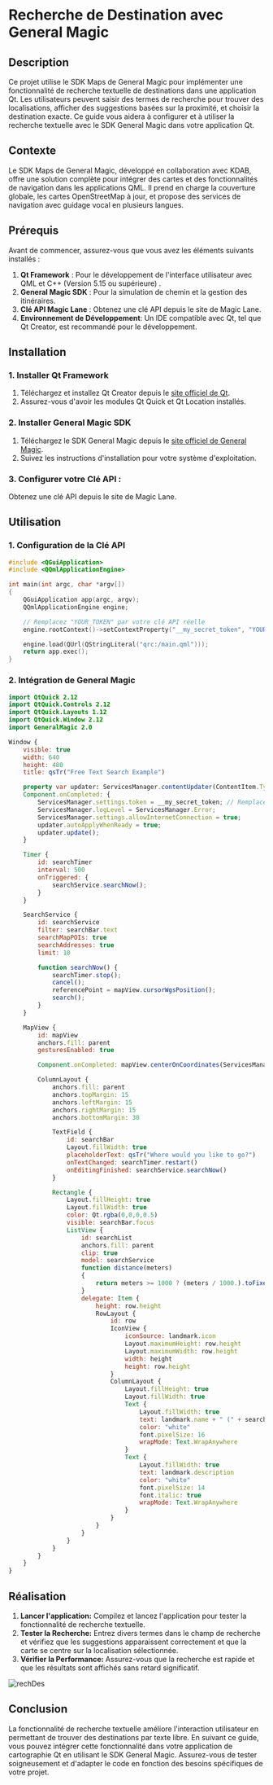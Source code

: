 # Recherche de Destination avec General Magic
## Description

Ce projet utilise le SDK Maps de General Magic pour implémenter une fonctionnalité de recherche textuelle de destinations dans une application Qt. Les utilisateurs peuvent saisir des termes de recherche pour trouver des localisations, afficher des suggestions basées sur la proximité, et choisir la destination exacte. Ce guide vous aidera à configurer et à utiliser la recherche textuelle avec le SDK General Magic dans votre application Qt.

## Contexte

Le SDK Maps de General Magic, développé en collaboration avec KDAB, offre une solution complète pour intégrer des cartes et des fonctionnalités de navigation dans les applications QML. Il prend en charge la couverture globale, les cartes OpenStreetMap à jour, et propose des services de navigation avec guidage vocal en plusieurs langues.

## Prérequis

Avant de commencer, assurez-vous que vous avez les éléments suivants installés :

1. **Qt Framework** : Pour le développement de l'interface utilisateur avec QML et C++ (Version 5.15 ou supérieure) . 
2. **General Magic SDK** : Pour la simulation de chemin et la gestion des itinéraires.
3. **Clé API Magic Lane** : Obtenez une clé API depuis le site de Magic Lane.
4. **Environnement de Développement**: Un IDE compatible avec Qt, tel que Qt Creator, est recommandé pour le développement.
## Installation

### 1. Installer Qt Framework

1. Téléchargez et installez Qt Creator depuis le [site officiel de Qt](https://www.qt.io/download).
2. Assurez-vous d'avoir les modules Qt Quick et Qt Location installés.

### 2. Installer General Magic SDK

1. Téléchargez le SDK General Magic depuis le [site officiel de General Magic](https://www.general-magic.com/download).
2. Suivez les instructions d'installation pour votre système d'exploitation.

### 3. Configurer votre Clé API :

Obtenez une clé API depuis le site de Magic Lane.

## Utilisation


### 1. Configuration de la Clé API

```cpp
#include <QGuiApplication>
#include <QQmlApplicationEngine>

int main(int argc, char *argv[])
{
    QGuiApplication app(argc, argv);
    QQmlApplicationEngine engine;

    // Remplacez "YOUR_TOKEN" par votre clé API réelle
    engine.rootContext()->setContextProperty("__my_secret_token", "YOUR_TOKEN");

    engine.load(QUrl(QStringLiteral("qrc:/main.qml")));
    return app.exec();
}
```
### 2. Intégration de General Magic

```qml
import QtQuick 2.12
import QtQuick.Controls 2.12
import QtQuick.Layouts 1.12
import QtQuick.Window 2.12
import GeneralMagic 2.0

Window {
    visible: true
    width: 640
    height: 480
    title: qsTr("Free Text Search Example")

    property var updater: ServicesManager.contentUpdater(ContentItem.Type.RoadMap)
    Component.onCompleted: {
        ServicesManager.settings.token = __my_secret_token; // Remplacez par votre clé API
        ServicesManager.logLevel = ServicesManager.Error;
        ServicesManager.settings.allowInternetConnection = true;
        updater.autoApplyWhenReady = true;
        updater.update();
    }

    Timer {
        id: searchTimer
        interval: 500
        onTriggered: {
            searchService.searchNow();
        }
    }

    SearchService {
        id: searchService
        filter: searchBar.text
        searchMapPOIs: true
        searchAddresses: true
        limit: 10

        function searchNow() {
            searchTimer.stop();
            cancel();
            referencePoint = mapView.cursorWgsPosition();
            search();
        }
    }

    MapView {
        id: mapView
        anchors.fill: parent
        gesturesEnabled: true

        Component.onCompleted: mapView.centerOnCoordinates(ServicesManager.createCoordinates(45.465361, 9.184940), 67);

        ColumnLayout {
            anchors.fill: parent
            anchors.topMargin: 15
            anchors.leftMargin: 15
            anchors.rightMargin: 15
            anchors.bottomMargin: 30

            TextField {
                id: searchBar
                Layout.fillWidth: true
                placeholderText: qsTr("Where would you like to go?")
                onTextChanged: searchTimer.restart()
                onEditingFinished: searchService.searchNow()
            }

            Rectangle {
                Layout.fillHeight: true
                Layout.fillWidth: true
                color: Qt.rgba(0,0,0,0.5)
                visible: searchBar.focus
                ListView {
                    id: searchList
                    anchors.fill: parent
                    clip: true
                    model: searchService
                    function distance(meters)
                    {
                        return meters >= 1000 ? (meters / 1000.).toFixed(3) + " Km" :  meters.toFixed(0) + " m";
                    }
                    delegate: Item {
                        height: row.height
                        RowLayout {
                            id: row
                            IconView {
                                iconSource: landmark.icon
                                Layout.maximumHeight: row.height
                                Layout.maximumWidth: row.height
                                width: height
                                height: row.height
                            }
                            ColumnLayout {
                                Layout.fillHeight: true
                                Layout.fillWidth: true
                                Text {
                                    Layout.fillWidth: true
                                    text: landmark.name + " (" + searchList.distance(landmark.coordinates.distance(searchService.referencePoint)) + ")"
                                    color: "white"
                                    font.pixelSize: 16
                                    wrapMode: Text.WrapAnywhere
                                }
                                Text {
                                    Layout.fillWidth: true
                                    text: landmark.description
                                    color: "white"
                                    font.pixelSize: 14
                                    font.italic: true
                                    wrapMode: Text.WrapAnywhere
                                }
                            }
                        }
                    }
                }
            }
        }
    }
}

```


## Réalisation
1. **Lancer l'application:** Compilez et lancez l'application pour tester la fonctionnalité de recherche textuelle.
2. **Tester la Recherche:**  Entrez divers termes dans le champ de recherche et vérifiez que les suggestions apparaissent correctement et que la carte se centre sur la localisation sélectionnée.
3. **Vérifier la Performance:** Assurez-vous que la recherche est rapide et que les résultats sont affichés sans retard significatif.

![rechDes](https://github.com/user-attachments/assets/96e66ab0-84f8-4f20-b73f-d8e479b18be7)


## Conclusion
La fonctionnalité de recherche textuelle améliore l'interaction utilisateur en permettant de trouver des destinations par texte libre. En suivant ce guide, vous pouvez intégrer cette fonctionnalité dans votre application de cartographie Qt en utilisant le SDK General Magic. Assurez-vous de tester soigneusement et d'adapter le code en fonction des besoins spécifiques de votre projet.
